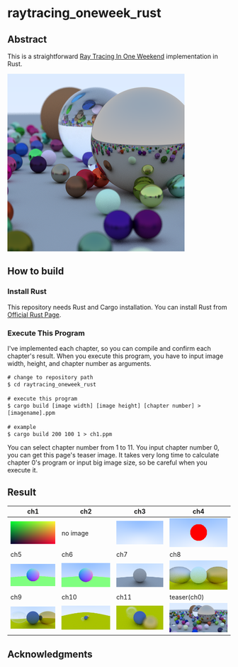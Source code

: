 # raytracing_oneweek_rust

## Abstract

This is a straightforward
[Ray Tracing In One Weekend](http://in1weekend.blogspot.com/2016/01/ray-tracing-in-one-weekend.html)
implementation in Rust.

![teaser_image](teaser.png)

## How to build

### Install Rust

This repository needs Rust and Cargo installation. You can install Rust from
[Official Rust Page](https://www.rust-lang.org/tools/install).

### Execute This Program

I've implemented each chapter, so you can compile and confirm each chapter's result.
When you execute this program, you have to input image width, height, and chapter number as arguments.


```console
# change to repository path
$ cd raytracing_oneweek_rust

# execute this program
$ cargo build [image width] [image height] [chapter number] > [imagename].ppm

# example
$ cargo build 200 100 1 > ch1.ppm
```

You can select chapter number from 1 to 11.
You input chapter number 0, you can get this page's teaser image.
It takes very long time to calculate chapter 0's program or input big image size, so be careful when you execute it.

## Result

|ch1|ch2|ch3|ch4|
|---|---|---|---|
|![ch1](result/ch1.png)|no image|![ch3](result/ch3.png)|![ch4](result/ch4.png)|
|ch5|ch6|ch7|ch8|
|![ch5](result/ch5.png)|![ch6](result/ch6.png)|![ch7](result/ch7.png)|![ch8](result/ch8.png)|
|ch9|ch10|ch11|teaser(ch0)|P
|![ch9](result/ch9.png)|![ch10](result/ch10.png)|![ch11](result/ch11.png)|![ch0](result/ch0.png)|

## Acknowledgments